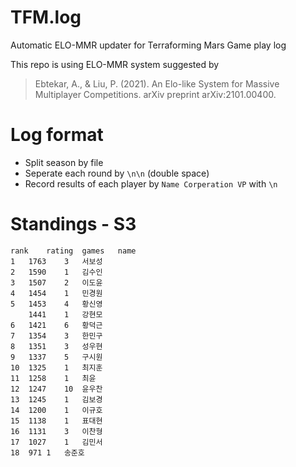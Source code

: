 # TFM.log
Automatic ELO-MMR updater for Terraforming Mars Game play log

This repo is using ELO-MMR system suggested by
> Ebtekar, A., & Liu, P. (2021). An Elo-like System for Massive Multiplayer Competitions. arXiv preprint arXiv:2101.00400.


# Log format
* Split season by file
* Seperate each round by `\n\n` (double space)
* Record results of each player by 
`Name Corperation VP`
with `\n`

# Standings - S3
```csv
rank	rating	games	name
1	1763	3	서보성
2	1590	1	김수인
3	1507	2	이도윤
4	1454	1	민경원
5	1453	4	황신영
	1441	1	강현모
6	1421	6	황덕근
7	1354	3	한민구
8	1351	3	성우현
9	1337	5	구시원
10	1325	1	최지훈
11	1258	1	최윤
12	1247	10	윤우찬
13	1245	1	김보경
14	1200	1	이규호
15	1138	1	표대현
16	1131	3	이찬형
17	1027	1	김민서
18	971	1	송준호
```
